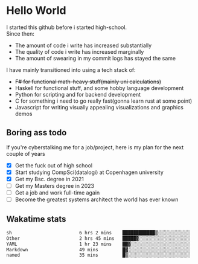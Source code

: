 # Hello World

I started this github before i started high-school.  
Since then:
- The amount of code i write has increased substantially
- The quality of code i write has increased marginally
- The amount of swearing in my commit logs has stayed the same

I have mainly transitioned into using a tech stack of:
- ~~F# for functional math-heavy stuff(mainly uni calculations)~~
- Haskell for functional stuff, and some hobby language development
- Python for scripting and for backend development
- C for something i need to go really fast(gonna learn rust at some point)
- Javascript for writing visually appealing visualizations and graphics demos

## Boring ass todo
If you're cyberstalking me for a job/project, here is my plan for the next couple of years
- [x] Get the fuck out of high school
- [x] Start studying CompSci(datalogi) at Copenhagen university
- [x] Get my Bsc. degree in 2021
- [ ] Get my Masters degree in 2023
- [ ] Get a job and work full-time again
- [ ] Become the greatest systems architect the world has ever known

## Wakatime stats
<!--START_SECTION:waka-->

```txt
sh                         6 hrs 2 mins    ████████████▒░░░░░░░░░░░░   49.10 %
Other                      2 hrs 45 mins   █████▓░░░░░░░░░░░░░░░░░░░   22.39 %
YAML                       1 hr 23 mins    ██▓░░░░░░░░░░░░░░░░░░░░░░   11.24 %
Markdown                   49 mins         █▓░░░░░░░░░░░░░░░░░░░░░░░   06.66 %
named                      35 mins         █▒░░░░░░░░░░░░░░░░░░░░░░░   04.83 %
```

<!--END_SECTION:waka-->
